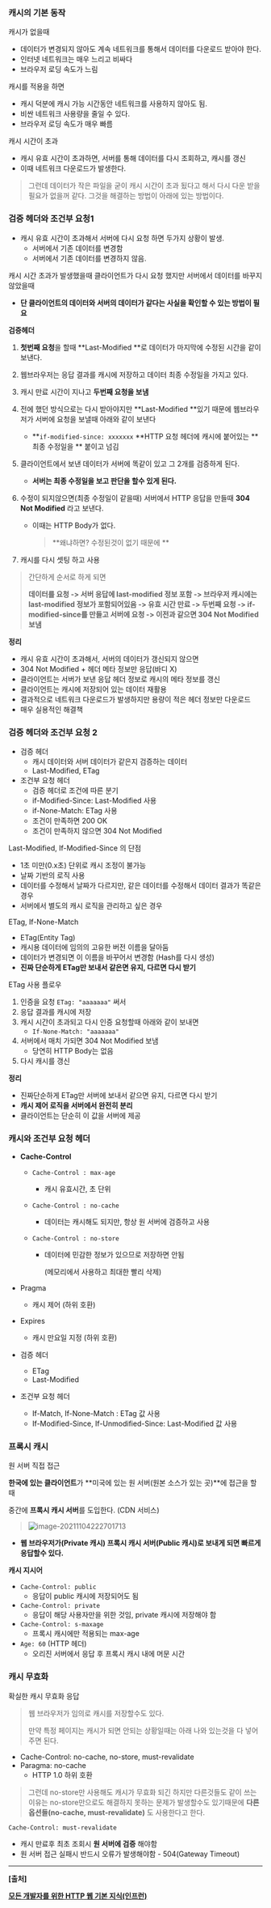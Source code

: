 ### 캐시의 기본 동작

캐시가 없을때

- 데이터가 변경되지 않아도 계속 네트워크를 통해서 데이터를 다운로드 받아야 한다.
- 인터넷 네트워크는 매우 느리고 비싸다
- 브라우저 로딩 속도가 느림

캐시를 적용을 하면

- 캐시 덕분에 캐시 가능 시간동안 네트워크를 사용하지 않아도 됨.
- 비싼 네트워크 사용량을 줄일 수 있다.
- 브라우저 로딩 속도가 매우 빠름

캐시 시간이 초과

- 캐시 유효 시간이 초과하면, 서버를 통해 데이터를 다시 조회하고, 캐시를 갱신
- 이때 네트워크 다운로드가 발생한다.

> 그런데 데이터가 작은  파일을 굳이 캐시 시간이 초과 됬다고 해서 다시 다운 받을 필요가 없을꺼 같다. 그것을 해결하는 방법이 아래에 있는 방법이다.

### 검증 헤더와 조건부 요청1

- 캐시 유효 시간이 초과해서 서버에 다시 요청 하면 두가지 상황이 발생.
  - 서버에서 기존 데이터를 변경함
  - 서버에서 기존 데이터를 변경하지 않음.

캐시 시간 초과가 발생했을때 클라이언트가 다시 요청 했지만 서버에서 데이터를 바꾸지 않았을때

- **단 클라이언트의 데이터와 서버의 데이터가 같다는 사실을 확인할 수 있는 방법이 필요**

**검증헤더**

1. **첫번째 요청**을 할때 **Last-Modified **로 데이터가 마지막에 수정된 시간을 같이 보낸다.

2. 웹브라우저는 응답 결과를 캐시에 저장하고 데이터 최종 수정일을 가지고 있다.

3. 캐시 만료 시간이 지나고 **두번째 요청을 보냄**

4. 전에 했던 방식으로는 다시 받아야지만 **Last-Modified **있기 때문에 웹브라우저가 서버에 요청을 보낼때 아래와 같이 보낸다

   - **`if-modified-since: xxxxxxx` **HTTP 요청 헤더에 캐시에 붙어있는 **최종 수정일을 ** 붙이고 넘김

5. 클라이언트에서 보낸 데이터가 서버에 똑같이 있고 그 2개를 검증하게 된다.

   - **서버는 최종 수정일을 보고 판단을 할수 있게 된다.** 

6. 수정이 되지않으면(최종 수정일이 같을때) 서버에서 HTTP 응답을 만들때 **304 Not Modified** 라고 보낸다.

   - 이때는 HTTP Body가 없다.

     > **왜냐하면? 수정된것이 없기 때문에 **

7. 캐시를 다시 셋팅 하고 사용

> 간단하게 순서로 하게 되면
>
> **데이터를 요청 -> 서버 응답에 last-modified 정보 포함 -> 브라우저 캐시에는 last-modified 정보가 포함되어있음 -> 유효 시간 만료 -> 두번째 요청 -> if-modified-since를 만들고  서버에 요청 -> 이전과 같으면 304 Not Modified 보냄**

**정리**

- 캐시 유효 시간이 초과해서, 서버의 데이터가 갱신되지 않으면
- 304 Not Modified + 헤더 메타 정보만 응답(바디 X)
- 클라이언트는 서버가 보낸 응답 헤더 정보로 캐시의 메타 정보를 갱신
- 클라이언트는 캐시에 저장되어 있는 데이터 재활용
- 결과적으로 네트워크 다운로드가 발생하지만 용량이 적은 헤더 정보만 다운로드
- 매우 실용적인 해결책

### 검증 헤더와 조건부 요청 2

- 검증 헤더
  - 캐시 데이터와 서버 데이터가 같은지 검증하는 데이터
  - Last-Modified, ETag
- 조건부 요청 헤더
  - 검증 헤더로 조건에 따른 분기
  - if-Modified-Since: Last-Modified 사용
  - if-None-Match: ETag 사용
  - 조건이 만족하면 200 OK
  - 조건이 만족하지 않으면 304 Not Modified

Last-Modified, If-Modified-Since 의 단점

- 1초 미만(0.x초) 단위로 캐시 조정이 불가능
- 날짜 기반의 로직 사용
- 데이터를 수정해서 날짜가 다르지만, 같은 데이터를 수정해서 데이터 결과가 똑같은 경우
- 서버에서 별도의 캐시 로직을 관리하고 싶은 경우

ETag, If-None-Match

- ETag(Entity Tag)
- 캐시용 데이터에 임의의 고유한 버전 이름을 달아둠
- 데이터가 변경되면 이 이름을 바꾸어서 변경함 (Hash를 다시 생성)
- **진짜 단순하게 ETag만 보내서 같은면 유지, 다르면 다시 받기**

ETag 사용 플로우

1. 인증을 요청 `ETag: "aaaaaaa"`  써서
2. 응답 결과를 캐시에 저장
3. 캐시 시간이 초과되고 다시 인증 요청할때 아래와 같이 보내면
   - `If-None-Match: "aaaaaaa"`
4. 서버에서 매치 가되면 304 Not Modified 보냄
   - 당연히 HTTP Body는 없음
5. 다시 캐시를 갱신 

**정리**

- 진짜단순하게 ETag만 서버에 보내서 같으면 유지, 다르면 다시 받기
- **캐시 제어 로직을 서버에서 완전히 분리**
- 클라이언트는 단순히 이 값을 서버에 제공

### 캐시와 조건부 요청 헤더

- **Cache-Control**
  - `Cache-Control : max-age`

    - 캐시 유효시간, 초 단위

  - `Cache-Control : no-cache` 

    - 데이터는 캐시해도 되지만, 항상 원 서버에 검증하고 사용

  - `Cache-Control : no-store`

    - 데이터에 민감한 정보가 있으므로 저장하면 안됨

      (메모리에서 사용하고 최대한 빨리 삭제)

- Pragma

  - 캐시 제어 (하위 호환)

- Expires

  - 캐시 만요일 지정 (하위 호환)

- 검증 헤더

  - ETag
  - Last-Modified

- 조건부 요청 헤더

  - If-Match, If-None-Match : ETag 값 사용
  - If-Modified-Since, If-Unmodified-Since: Last-Modified 값 사용

### 프록시 캐시

원 서버 직접 접근

**한국에 있는 클라이언트**가 **미국에 있는 원 서버(원본 소스가 있는 곳)**에 접근을 할때

중간에 **프록시 캐시 서버**를 도입한다. (CDN 서비스)

> ![image-20211104222701713](C:\Users\kopqw\AppData\Roaming\Typora\typora-user-images\image-20211104222701713.png)

- **웹 브라우저가(Private 캐시) 프록시 캐시 서버(Public 캐시)로 보내게 되면 빠르게 응답할수 있다.**

**캐시 지시어**

- `Cache-Control: public`
  - 응답이 public 캐시에 저장되어도 됨
- `Cache-Control: private`
  - 응답이 해당 사용자만을 위한 것임, private 캐시에 저장해야 함
- `Cache-Control: s-maxage`
  - 프록시 캐시에만 적용되는 max-age
- `Age: 60` (HTTP 헤더)
  - 오리진 서버에서 응답 후 프록시 캐시 내에 머문 시간

### 캐시 무효화

확실한 캐시 무효화 응답 

> 웹 브라우저가 임의로 캐시를 저장할수도 있다. 
>
> 만약 특정 페이지는 캐시가 되면 안되는 상황일때는 아래 나와 있는것을 다 넣어주면 된다.

- Cache-Control: no-cache, no-store, must-revalidate
- Paragma: no-cache
  - HTTP 1.0 하위 호환

> 그런데 no-store만 사용해도 캐시가 무효화 되긴 하지만 다른것들도 같이 쓰는 이유는  no-store만으로도 해결하지 못하는 문제가 발생할수도 있기때문에 **다른 옵션들(no-cache, must-revalidate)** 도 사용한다고 한다.

`Cache-Control: must-revalidate`

- 캐시 만료후 최초 조회시 **원 서버에 검증** 해야함
- 원 서버 접근 실패시 반드시 오류가 발생해야함 - 504(Gateway Timeout)

---

**[출처]**

[**모든 개발자를 위한 HTTP 웹 기본 지식(인프런)**](https://www.inflearn.com/course/http-%EC%9B%B9-%EB%84%A4%ED%8A%B8%EC%9B%8C%ED%81%AC/dashboard)


